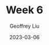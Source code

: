 ---
author: "Geoffrey Liu"
title: "Week 6"
date: 2023-03-06
# description: "Guide to emoji usage in Hugo"
thumbnail: /sew.png
---